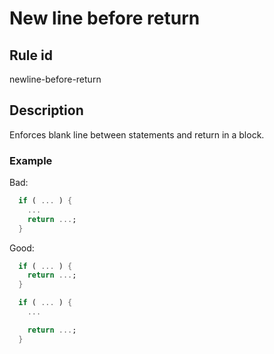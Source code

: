 # New line before return

## Rule id
newline-before-return

## Description
Enforces blank line between statements and return in a block.

### Example
Bad:
```dart
  if ( ... ) {
    ...
    return ...;
  }
```

Good:
```dart
  if ( ... ) {
    return ...;
  }

  if ( ... ) {
    ...

    return ...;
  }
```

